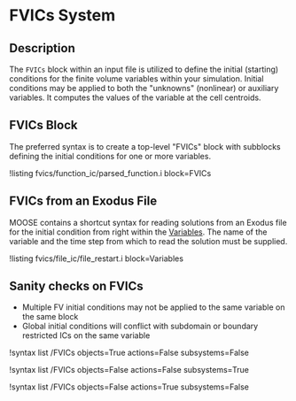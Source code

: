 # FVICs System

## Description

The `FVICs` block within an input file is utilized to define the initial (starting) conditions for
the finite volume variables within your simulation. Initial conditions may be applied to both the "unknowns"
(nonlinear) or auxiliary variables.
It computes the values of the variable at the cell centroids.

## FVICs Block

The preferred syntax is to create a top-level "FVICs" block with subblocks defining the initial
conditions for one or more variables.

!listing fvics/function_ic/parsed_function.i block=FVICs

## FVICs from an Exodus File

MOOSE contains a shortcut syntax for reading solutions from an Exodus file for the initial
condition from right within the [Variables](Variables/index.html). The name of the variable and the time step from which to read the solution must be supplied.

!listing fvics/file_ic/file_restart.i block=Variables

## Sanity checks on FVICs

- Multiple FV initial conditions may not be applied to the same variable on the same block
- Global initial conditions will conflict with subdomain or boundary restricted ICs on the same variable

!syntax list /FVICs objects=True actions=False subsystems=False

!syntax list /FVICs objects=False actions=False subsystems=True

!syntax list /FVICs objects=False actions=True subsystems=False
